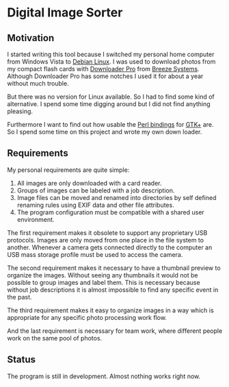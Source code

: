 # Digital Image Sorter #

## Motivation ##
I started writing this tool because I switched my personal home computer from Windows Vista to [Debian Linux](http://www.debian.org/).  I was used to download photos from my compact flash cards with [Downloader Pro](http://www.breezesys.com/Downloader/) from [Breeze Systems](http://www.breezesys.com/).  Although Downloader Pro has some notches I used it for about a year without much trouble.

But there was no version for Linux available.  So I had to find some kind of alternative.  I spend some time digging around but I did not find anything pleasing.

Furthermore I want to find out how usable the [Perl bindings](http://gtk2-perl.sourceforge.net/) for [GTK+](http://www.gtk.org/) are.  So I spend some time on this project and wrote my own down loader.

## Requirements ##
My personal requirements are quite simple:
  1. All images are only downloaded with a card reader.
  1. Groups of images can be labeled with a job description.
  1. Image files can be moved and renamed into directories by self defined renaming rules using EXIF data and other file attributes.
  1. The program configuration must be compatible with a shared user environment.

The first requirement makes it obsolete to support any proprietary USB protocols.  Images are only moved from one place in the file system to another.  Whenever a camera gets connected directly to the computer an USB mass storage profile must be used to access the camera.

The second requirement makes it necessary to have a thumbnail preview to organize the images. Without seeing any thumbnails it would not be possible to group images and label them.  This is necessary because without job descriptions it is almost impossible to find any specific event in the past.

The third requirement makes it easy to organize images in a way which is appropriate for any specific photo processing work flow.

And the last requirement is necessary for team work, where different people work on the same pool of photos.

## Status ##
The program is still in development. Almost nothing works right now.